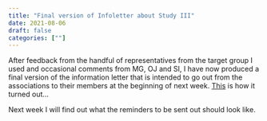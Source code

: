 ```yaml
---
title: "Final version of Infoletter about Study III"
date: 2021-08-06
draft: false
categories: [""]
---
```


After feedback from the handful of representatives from the target group I used and occasional comments from MG, OJ and SI, I have now produced a final version of the information letter that is intended to go out from the associations to their members at the beginning of next week. [This](https://lu.app.box.com/file/848063159266) is how it turned out...

Next week I will find out what the reminders to be sent out should look like.
